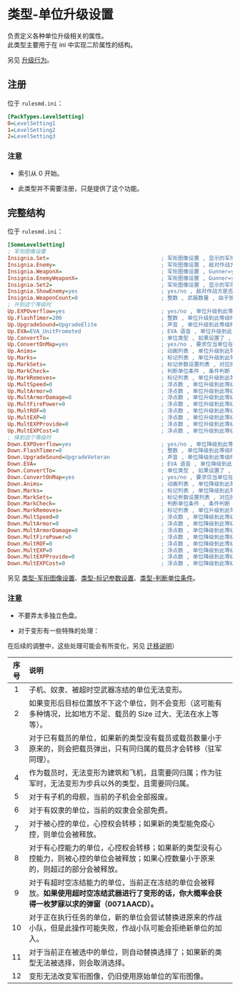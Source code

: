 # 类型-单位升级设置

负责定义各种单位升级相关的属性。  
此类型主要用于在 ini 中实现二阶属性的结构。

另见 [升级行为](/功能扩展-经验值和军衔.md#升级行为)。



## 注册

位于 `rulesmd.ini`：

```ini
[PackTypes.LevelSetting]
0=LevelSetting1
1=LevelSetting2
2=LevelSetting3
```

### 注意

* 索引从 0 开始。

* 此类型并不需要注册，只是提供了这个功能。



## 完整结构

位于 `rulesmd.ini`：

```ini
[SomeLevelSetting]
; 军衔图像设置
Insignia.Set=                                   ; 军衔图像设置 , 显示的军衔 , 默认值是 空
Insignia.Enemy=                                 ; 军衔图像设置 , 敌对作战方显示的军衔 , 默认值是 空
Insignia.WeaponX=                               ; 军衔图像设置 , Gunner=yes 使用第 X 个武器时显示的军衔 (武器编号从 1 开始) , 默认值是 Insignia.Set 的值
Insignia.EnemyWeaponX=                          ; 军衔图像设置 , Gunner=yes 使用第 X 个武器时敌对作战方显示的军衔 (武器编号从 1 开始) , 默认值是 Insignia.Enemy 的值
Insignia.Set2=                                  ; 军衔图像设置 , 显示的军衔 2 , 这东西能有什么用呢 , 默认值是 空
Insignia.ShowEnemy=yes                          ; yes/no , 敌对作战方是否可以看到军衔 (看不到则会隐藏所有的军衔 , 除了军衔 2) , 默认值是 [General] -> EnemyInsignia 的值
Insignia.WeaponCount=0                          ; 整数 , 武器数量 , 由于独立类型不依赖与具体单位 , 因此无法从单位获取武器数量 , 所以需要单独设置 , 小于 0 视为 0 处理 , 默认值是 0
; 升到这个等级时
Up.EXPOverflow=yes                              ; yes/no , 单位升级到此等级时溢出的经验值是否保留 , yes = 保留并且经验值足够下个等级时继续升级 , 默认值是 yes
Up.FlashTimer=200                               ; 整数 , 单位升级到此等级时闪烁的时间 , 默认值是 200 , 单位 : 帧
Up.UpgradeSound=UpgradeElite                    ; 声音 , 单位升级到此等级时播放的声音 , 默认值是 UpgradeElite
Up.EVA=EVA_UnitPromoted                         ; EVA 语音 , 单位升级到此等级时播放的 EVA 语音 , 默认值是 EVA_UnitPromoted
Up.ConvertTo=                                   ; 单位类型 , 如果设置了 , 则单位升级到此等级时会变形 , 默认值是 空
Up.ConvertOnMap=yes                             ; yes/no , 要求仅当单位在地图上时才能进行变形 , 默认值是 yes
Up.Anims=                                       ; 动画列表 , 单位升级到此等级时会播放这些动画 , 默认值是 空
Up.Marks=                                       ; 标记列表 , 单位升级到此等级时会挂载这些标记 , 默认值是 空
Up.MarkSets=                                    ; 标记参数设置列表 , 对应的标记在挂载时会合并此设置 , 不设置则使用标记的默认值
Up.MarkCheck=                                   ; 判断单位条件 , 条件判断 , 需要满足所有的条件 , 单位自己判自己
Up.MarkRemoves=                                 ; 标记列表 , 单位升级到此等级时会移除这些标记 , 默认值是 空
Up.MultSpeed=0                                  ; 浮点数 , 单位升级到此等级时获得的加成属性 , 默认值是 [LevelControls] -> Up.MultSpeed 的值
Up.MultArmor=0                                  ; 浮点数 , 单位升级到此等级时获得的加成属性 , 默认值是 [LevelControls] -> Up.MultArmor 的值
Up.MultArmorDamage=0                            ; 浮点数 , 单位升级到此等级时获得的加成属性 , 默认值是 [LevelControls] -> Up.MultArmorDamage 的值
Up.MultFirePower=0                              ; 浮点数 , 单位升级到此等级时获得的加成属性 , 默认值是 [LevelControls] -> Up.MultFirePower 的值
Up.MultROF=0                                    ; 浮点数 , 单位升级到此等级时获得的加成属性 , 默认值是 [LevelControls] -> Up.MultROF 的值
Up.MultEXP=0                                    ; 浮点数 , 单位升级到此等级时获得的加成属性 , 默认值是 [LevelControls] -> Up.MultEXP 的值
Up.MultEXPProvide=0                             ; 浮点数 , 单位升级到此等级时获得的加成属性 , 默认值是 [LevelControls] -> Up.MultEXPProvide 的值
Up.MultEXPCost=0                                ; 浮点数 , 单位升级到此等级时获得的加成属性 , 默认值是 [LevelControls] -> Up.MultEXPCost 的值
; 降到这个等级时
Down.EXPOverflow=yes                            ; yes/no , 单位降级到此等级时溢出的经验值是否保留 , yes = 保留并且经验值足够下个等级时继续降级 , 默认值是 yes
Down.FlashTimer=0                               ; 整数 , 单位降级到此等级时闪烁的时间 , 默认值是 0 , 单位 : 帧
Down.UpgradeSound=UpgradeVeteran                ; 声音 , 单位降级到此等级时播放的声音 , 默认值是 UpgradeVeteran
Down.EVA=                                       ; EVA 语音 , 单位降级到此等级时播放的 EVA 语音 , 默认值是 空
Down.ConvertTo=                                 ; 单位类型 , 如果设置了 , 则单位降级到此等级时会变形 , 默认值是 空
Down.ConvertOnMap=yes                           ; yes/no , 要求仅当单位在地图上时才能进行变形 , 默认值是 yes
Down.Anims=                                     ; 动画列表 , 单位降级到此等级时会播放这些动画 , 默认值是 空
Down.Marks=                                     ; 标记列表 , 单位降级到此等级时会挂载这些标记 , 默认值是 空
Down.MarkSets=                                  ; 标记参数设置列表 , 对应的标记在挂载时会合并此设置 , 不设置则使用标记的默认值
Down.MarkCheck=                                 ; 判断单位条件 , 条件判断 , 需要满足所有的条件 , 单位自己判自己
Down.MarkRemoves=                               ; 标记列表 , 单位升级到此等级时会移除这些标记 , 默认值是 空
Down.MultSpeed=0                                ; 浮点数 , 单位降级到此等级时获得的加成属性 , 默认值是 [LevelControls] -> Down.MultSpeed 的值
Down.MultArmor=0                                ; 浮点数 , 单位降级到此等级时获得的加成属性 , 默认值是 [LevelControls] -> Down.MultArmor 的值
Down.MultArmorDamage=0                          ; 浮点数 , 单位降级到此等级时获得的加成属性 , 默认值是 [LevelControls] -> Down.MultArmorDamage 的值
Down.MultFirePower=0                            ; 浮点数 , 单位降级到此等级时获得的加成属性 , 默认值是 [LevelControls] -> Down.MultFirePower 的值
Down.MultROF=0                                  ; 浮点数 , 单位降级到此等级时获得的加成属性 , 默认值是 [LevelControls] -> Down.MultROF 的值
Down.MultEXP=0                                  ; 浮点数 , 单位降级到此等级时获得的加成属性 , 默认值是 [LevelControls] -> Down.MultEXP 的值
Down.MultEXPProvide=0                           ; 浮点数 , 单位降级到此等级时获得的加成属性 , 默认值是 [LevelControls] -> Down.MultEXPProvide 的值
Down.MultEXPCost=0                              ; 浮点数 , 单位降级到此等级时获得的加成属性 , 默认值是 [LevelControls] -> Down.MultEXPCost 的值
```

另见 [类型-军衔图像设置](/其他新类型/类型-军衔图像设置.md#类型-军衔图像设置)、[类型-标记参数设置](/其他新类型/类型-标记参数设置.md#类型-标记参数设置)、[类型-判断单位条件](/其他新类型/类型-判断单位条件.md#类型-判断单位条件)。

### 注意

* 不要弄太多独立色盘。

* 对于变形有一些特殊的处理：

在后续的调整中，这些处理可能会有所变化，另见 [迁移说明](/迁移说明.md#迁移说明)）

|序号|说明|
|:-:|:-|
|1|子机、奴隶、被超时空武器冻结的单位无法变形。|
|2|如果变形后目标位置放不下这个单位，则不会变形（这可能有多种情况，比如地方不足、载员的 Size 过大、无法在水上等等）。|
|3|对于已有载员的单位，如果新的类型没有载员或载员数量小于原来的，则会把载员弹出，只有同归属的载员才会转移（驻军同理）。|
|4|作为载员时，无法变形为建筑和飞机，且需要同归属；作为驻军时，无法变形为步兵以外的类型，且需要同归属。|
|5|对于有子机的母舰，当前的子机会全部报废。|
|6|对于有奴隶的单位，当前的奴隶会全部免费。|
|7|对于被心控的单位，心控权会转移；如果新的类型能免疫心控，则单位会被释放。|
|8|对于有心控能力的单位，心控权会转移；如果新的类型没有心控能力，则被心控的单位会被释放；如果心控数量小于原来的，则超过的部分会被释放。|
|9|对于有超时空冻结能力的单位，当前正在冻结的单位会被释放。**如果使用超时空冻结武器进行了变形的话，你大概率会获得一枚梦寐以求的弹窗（0071AACD）。**|
|10|对于正在执行任务的单位，新的单位会尝试替换进原来的作战小队，但是此操作可能失败，作战小队可能会拒绝新单位的加入。|
|11|对于当前正在被选中的单位，则自动替换选择了；如果新的类型无法被选择，则会取消选择。|
|12|变形无法改变军衔图像，仍旧使用原始单位的军衔图像。|